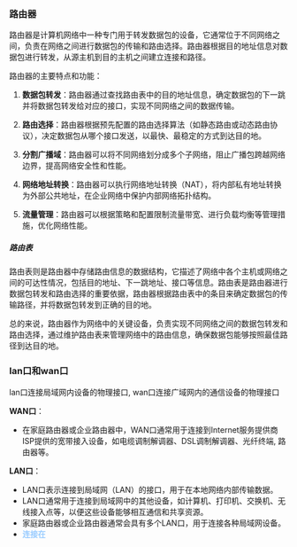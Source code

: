 ### 路由器
路由器是计算机网络中一种专门用于转发数据包的设备，它通常位于不同网络之间，负责在网络之间进行数据包的传输和路由选择。路由器根据目的地址信息对数据包进行转发，从源主机到目的主机之间建立连接和路径。

路由器的主要特点和功能：

1. **数据包转发**：路由器通过查找路由表中的目的地址信息，确定数据包的下一跳并将数据包转发给对应的接口，实现不同网络之间的数据传输。

2. **路由选择**：路由器根据预先配置的路由选择算法（如静态路由或动态路由协议），决定数据包从哪个接口发送，以最快、最稳定的方式到达目的地。

3. **分割广播域**：路由器可以将不同网络划分成多个子网络，阻止广播包跨越网络边界，提高网络安全性和性能。

4. **网络地址转换**：路由器可以执行网络地址转换（NAT），将内部私有地址转换为外部公共地址，在企业网络中保护内部网络拓扑结构。

5. **流量管理**：路由器可以根据策略和配置限制流量带宽、进行负载均衡等管理措施，优化网络性能。

##### 路由表
路由表则是路由器中存储路由信息的数据结构，它描述了网络中各个主机或网络之间的可达性情况，包括目的地址、下一跳地址、接口等信息。路由表是路由器进行数据包转发和路由选择的重要依据，路由器根据路由表中的条目来确定数据包的传输路径，并将数据包转发到正确的目的地。

总的来说，路由器作为网络中的关键设备，负责实现不同网络之间的数据包转发和路由选择，通过维护路由表来管理网络中的路由信息，确保数据包能够按照最佳路径到达目的地。



### lan口和wan口

lan口连接局域网内设备的物理接口, wan口连接广域网内的通信设备的物理接口

**WAN口**：
   - 在家庭路由器或企业路由器中，WAN口通常用于连接到Internet服务提供商ISP提供的宽带接入设备，如电缆调制解调器、DSL调制解调器、光纤终端,  路由器等。

**LAN口**：
   - LAN口表示连接到局域网（LAN）的接口，用于在本地网络内部传输数据。
   - LAN口通常用于连接到局域网中的其他设备，如计算机、打印机、交换机、无线接入点等，以便这些设备能够相互通信和共享资源。
   - 家庭路由器或企业路由器通常会具有多个LAN口，用于连接各种局域网设备。
   - <font color=#99CCFF style=" font-weight:bold;">连接在</font>

